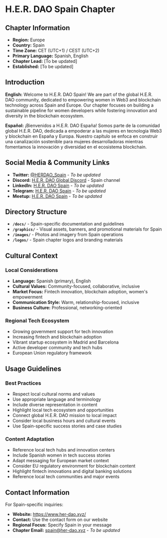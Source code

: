 # H.E.R. DAO Spain Chapter

## Chapter Information

- **Region:** Europe
- **Country:** Spain
- **Time Zone:** CET (UTC+1) / CEST (UTC+2)
- **Primary Language:** Spanish, English
- **Chapter Lead:** [To be updated]
- **Established:** [To be updated]

## Introduction

**English:**
Welcome to H.E.R. DAO Spain! We are part of the global H.E.R. DAO community, dedicated to empowering women in Web3 and blockchain technology across Spain and Europe. Our chapter focuses on building a sustainable pipeline for women developers while fostering innovation and diversity in the blockchain ecosystem.

**Español:**
¡Bienvenidos a H.E.R. DAO España! Somos parte de la comunidad global H.E.R. DAO, dedicada a empoderar a las mujeres en tecnología Web3 y blockchain en España y Europa. Nuestro capítulo se enfoca en construir una canalización sostenible para mujeres desarrolladoras mientras fomentamos la innovación y diversidad en el ecosistema blockchain.

## Social Media & Community Links

- **Twitter:** [@HERDAO_Spain](https://twitter.com/HERDAO_Spain) - *To be updated*
- **Discord:** [H.E.R. DAO Global Discord](https://discord.gg/her-dao) - Spain channel
- **LinkedIn:** [H.E.R. DAO Spain](https://linkedin.com/company/her-dao-spain) - *To be updated*
- **Telegram:** [H.E.R. DAO Spain](https://t.me/herdao_spain) - *To be updated*
- **Meetup:** [H.E.R. DAO Spain](https://meetup.com/her-dao-spain) - *To be updated*

## Directory Structure

- **`/docs/`** - Spain-specific documentation and guidelines
- **`/graphics/`** - Visual assets, banners, and promotional materials for Spain
- **`/images/`** - Photos and imagery from Spain operations
- **`/logos/`** - Spain chapter logos and branding materials

## Cultural Context

### Local Considerations
- **Language:** Spanish (primary), English
- **Cultural Values:** Community-focused, collaborative, inclusive
- **Market Focus:** Fintech innovation, blockchain adoption, women's empowerment
- **Communication Style:** Warm, relationship-focused, inclusive
- **Business Culture:** Professional, networking-oriented

### Regional Tech Ecosystem
- Growing government support for tech innovation
- Increasing fintech and blockchain adoption
- Vibrant startup ecosystem in Madrid and Barcelona
- Active developer community and tech hubs
- European Union regulatory framework

## Usage Guidelines

### Best Practices
- Respect local cultural norms and values
- Use appropriate language and terminology
- Include diverse representation in content
- Highlight local tech ecosystem and opportunities
- Connect global H.E.R. DAO mission to local impact
- Consider local business hours and cultural events
- Use Spain-specific success stories and case studies

### Content Adaptation
- Reference local tech hubs and innovation centers
- Include Spanish women in tech success stories
- Adapt messaging for European market context
- Consider EU regulatory environment for blockchain content
- Highlight fintech innovations and digital banking solutions
- Reference local tech communities and major events

## Contact Information

For Spain-specific inquiries:
- **Website:** https://www.her-dao.xyz/
- **Contact:** Use the contact form on our website
- **Regional Focus:** Specify Spain in your message
- **Chapter Email:** spain@her-dao.xyz - *To be updated*
